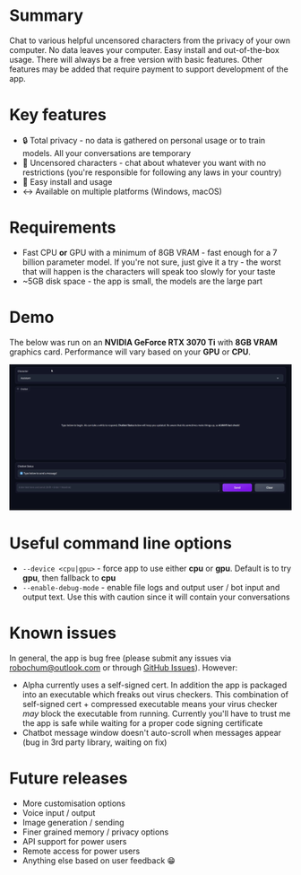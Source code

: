 # Summary
Chat to various helpful uncensored characters from the privacy of your own computer. No data leaves your computer. Easy install and out-of-the-box usage. There will always be a free version with basic features. Other features may be added that require payment to support development of the app.

# Key features
* 🔒 Total privacy - no data is gathered on personal usage or to train models. All your conversations are temporary
* 🗽 Uncensored characters - chat about whatever you want with no restrictions (you're responsible for following any laws in your country)
* 🚀 Easy install and usage
* ↔️ Available on multiple platforms (Windows, macOS)

# Requirements
* Fast CPU **or** GPU with a minimum of 8GB VRAM - fast enough for a 7 billion parameter model. If you're not sure, just give it a try - the worst that will happen is the characters will speak too slowly for your taste
* ~5GB disk space - the app is small, the models are the large part

# Demo
The below was run on an **NVIDIA GeForce RTX 3070 Ti** with **8GB VRAM** graphics card. Performance will vary based on your **GPU** or **CPU**.

![Demo](./docs/assets/UX_demo.gif)

# Useful command line options
* `--device <cpu|gpu>` - force app to use either **cpu** or **gpu**. Default is to try **gpu**, then fallback to **cpu**
* `--enable-debug-mode` - enable file logs and output user / bot input and output text. Use this with caution since it will contain your conversations

# Known issues
In general, the app is bug free (please submit any issues via [robochum@outlook.com](mailto:robochum@outlook.com) or through [GitHub Issues](https://github.com/RoboChum/release/issues)). However:
* Alpha currently uses a self-signed cert. In addition the app is packaged into an executable which freaks out virus checkers. This combination of self-signed cert + compressed executable means your virus checker _may_ block the executable from running. Currently you'll have to trust me the app is safe while waiting for a proper code signing certificate
* Chatbot message window doesn't auto-scroll when messages appear (bug in 3rd party library, waiting on fix)

# Future releases
* More customisation options
* Voice input / output
* Image generation / sending
* Finer grained memory / privacy options
* API support for power users
* Remote access for power users
* Anything else based on user feedback 😁
